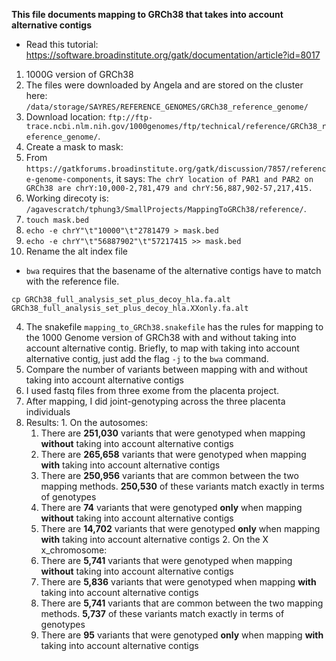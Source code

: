 **This file documents mapping to GRCh38 that takes into account alternative contigs**
- Read this tutorial: https://software.broadinstitute.org/gatk/documentation/article?id=8017
1. 1000G version of GRCh38
  1. The files were downloaded by Angela and are stored on the cluster here: `/data/storage/SAYRES/REFERENCE_GENOMES/GRCh38_reference_genome/`
  2. Download location: `ftp://ftp-trace.ncbi.nlm.nih.gov/1000genomes/ftp/technical/reference/GRCh38_reference_genome/`.
2. Create a mask to mask:
  1. From `https://gatkforums.broadinstitute.org/gatk/discussion/7857/reference-genome-components`, it says: `The chrY location of PAR1 and PAR2 on GRCh38 are chrY:10,000-2,781,479 and chrY:56,887,902-57,217,415.`
  2. Working direcoty is: `/agavescratch/tphung3/SmallProjects/MappingToGRCh38/reference/`.
  3. `touch mask.bed`
  4. `echo -e chrY"\t"10000"\t"2781479 > mask.bed`
  5. `echo -e chrY"\t"56887902"\t"57217415 >> mask.bed`
3. Rename the alt index file
  - `bwa` requires that the basename of the alternative contigs have to match with the reference file.
  ```
  cp GRCh38_full_analysis_set_plus_decoy_hla.fa.alt GRCh38_full_analysis_set_plus_decoy_hla.XXonly.fa.alt
  ```
4. The snakefile `mapping_to_GRCh38.snakefile` has the rules for mapping to the 1000 Genome version of GRCh38 with and without taking into account alternative contig. Briefly, to map with taking into account alternative contig, just add the flag `-j` to the `bwa` command.
5. Compare the number of variants between mapping with and without taking into account alternative contigs
  1. I used fastq files from three exome from the placenta project.
  2. After mapping, I did joint-genotyping across the three placenta individuals
  3. Results:
    1. On the autosomes:
      1. There are **251,030** variants that were genotyped when mapping **without** taking into account alternative contigs
      2. There are **265,658** variants that were genotyped when mapping **with** taking into account alternative contigs
      3. There are **250,956** variants that are common between the two mapping methods. **250,530** of these variants match exactly in terms of genotypes
      4. There are **74** variants that were genotyped **only** when mapping **without** taking into account alternative contigs
      5. There are **14,702** variants that were genotyped **only** when mapping **with** taking into account alternative contigs
    2. On the X x_chromosome:
      1. There are **5,741** variants that were genotyped when mapping **without** taking into account alternative contigs
      2. There are **5,836** variants that were genotyped when mapping **with** taking into account alternative contigs
      3. There are **5,741** variants that are common between the two mapping methods. **5,737** of these variants match exactly in terms of genotypes
      5. There are **95** variants that were genotyped **only** when mapping **with** taking into account alternative contigs

